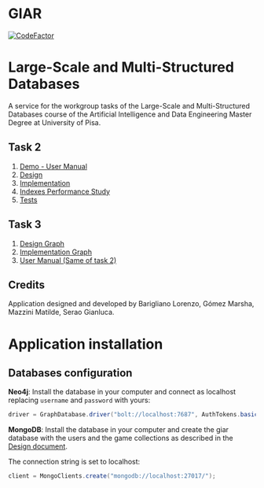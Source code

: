 # GIAR
[![CodeFactor](https://www.codefactor.io/repository/github/seraogianluca/GIAR/badge/master)](https://www.codefactor.io/repository/github/seraogianluca/GIAR/overview/master)

# Large-Scale and Multi-Structured Databases
A service for the workgroup tasks of the Large-Scale and Multi-Structured Databases course of the Artificial Intelligence and Data Engineering Master Degree at University of Pisa.

## Task 2

1) [Demo - User Manual](/docs/UserManual.md)
2) [Design](/docs/Design.md)
3) [Implementation](/docs/Implementation.md)
4) [Indexes Performance Study](/docs/IndexesStudy.md)
5) [Tests](/docs/Test.md)
 

## Task 3

1) [Design Graph](/docs/DesignGraph.md)
2) [Implementation Graph](/docs/ImplementationGraph.md)
3) [User Manual (Same of task 2)](/docs/UserManual.md)

## Credits

Application designed and developed by Barigliano Lorenzo, Gómez Marsha, Mazzini Matilde, Serao Gianluca.

# Application installation

## Databases configuration

**Neo4j**: Install the database in your computer and connect as localhost replacing `username` and `password` with yours:
````java 
driver = GraphDatabase.driver("bolt://localhost:7687", AuthTokens.basic("username", "password"));
````

**MongoDB**: Install the database in your computer and create the giar database with the users and the game collections as described in the [Design document](/docs/Design.md).

The connection string is set to localhost:
````java
client = MongoClients.create("mongodb://localhost:27017/");
````
